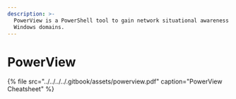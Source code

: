 ```yaml
---
description: >-
  PowerView is a PowerShell tool to gain network situational awareness on
  Windows domains.
---
```


# PowerView

{% file src="../../../../.gitbook/assets/powerview.pdf" caption="PowerView Cheatsheet" %}

